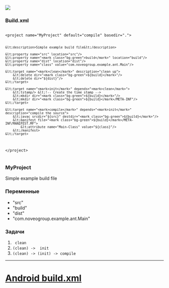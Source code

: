 <!-- .slide: class="center-horizontal" -->

![](lecture\gradle\img\logo_ant.png)
<!-- .element: width="10%" -->

<div class="half-left">
<h3> Build.xml </h3>
<pre><code class="tiny" data-trim data-noescape>
&lt;project name="MyProject" default="compile" basedir=".">

    &lt;description>Simple example build file&lt;/description>

    &lt;property name="src" location="src"/>
    &lt;property name="<mark class="bg-green">build</mark>" location="build"/>
    &lt;property name="dist" location="dist"/>
    &lt;property name="class" value="com.noveogroup.example.ant.Main"/>

    &lt;target name="<mark>clean</mark>" description="clean up">
        &lt;delete dir="<mark class="bg-green">${build}</mark>"/>
        &lt;delete dir="${dist}"/>
    &lt;/target>

    &lt;target name="<mark>init</mark>" depends="<mark>clean</mark>">
        &lt;tstamp/> &lt;!-- Create the time stamp -->
        &lt;mkdir dir="<mark class="bg-green">${build}</mark>"/>
        &lt;mkdir dir="<mark class="bg-green">${build}</mark>/META-INF"/>
    &lt;/target>

    &lt;target name="<mark>compile</mark>" depends="<mark>init</mark>" description="compile the source">
        &lt;javac srcdir="${src}" destdir="<mark class="bg-green">${build}</mark>"/>
        &lt;manifest file="<mark class="bg-green">${build}</mark>/META-INF/MANIFEST.MF">
            &lt;attribute name="Main-Class" value="${class}"/>
        &lt;/manifest>
    &lt;/target>

 &lt;/project>
</code></pre>
</div>
<div class="half-right">
    <h3 class="fragment" data-fragment-index="1">MyProject</h3>
    <p class="fragment" data-fragment-index="1">Simple example build file</p>
    <h3 class="fragment" data-fragment-index="2">Переменные</h3>
    <ul class="fragment" data-fragment-index="2">
        <li>"src"</li>
        <li>"build"</li>
        <li>"dist"</li>
        <li>"com.noveogroup.example.ant.Main"</li>
    </ul>
    <h3 class="fragment" data-fragment-index="3">Задачи</h3>
    <ol class="fragment" data-fragment-index="3">
        <li><code><span style="color: transparent">(</span>clean</code></li>
        <li><code>(clean) -> <span style="color: transparent">(</span>init</code></li>
        <li><code>(clean) -> (init) -> compile</code></li>
    </ol>
</div>

------

<!-- .slide: data-background="#000" -->
<!-- .slide: class="center center-horizontal" -->

# [Android build.xml](https://android.googlesource.com/platform/sdk/+/98b631c6b3765be96b3707ba7aa54d52b10f4872/files/ant/build.xml)
<!-- .element: target="_blank" -->